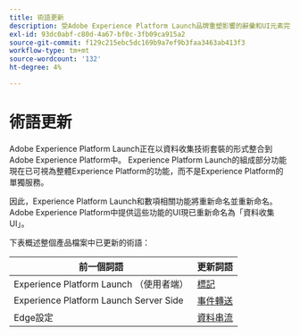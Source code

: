 ```yaml
---
title: 術語更新
description: 受Adobe Experience Platform Launch品牌重塑影響的辭彙和UI元素完整清單。
exl-id: 93dc0abf-c80d-4a67-bf0c-3fb09ca915a2
source-git-commit: f129c215ebc5dc169b9a7ef9b3faa3463ab413f3
workflow-type: tm+mt
source-wordcount: '132'
ht-degree: 4%

---
```


# 術語更新

Adobe Experience Platform Launch正在以資料收集技術套裝的形式整合到Adobe Experience Platform中。 Experience Platform Launch的組成部分功能現在已可視為整體Experience Platform的功能，而不是Experience Platform的單獨服務。

因此，Experience Platform Launch和數項相關功能將重新命名並重新命名。 Adobe Experience Platform中提供這些功能的UI現已重新命名為「資料收集UI」。

下表概述整個產品檔案中已更新的術語：

| 前一個詞語 | 更新詞語 |
|---|---|
| Experience Platform Launch （使用者端） | [標記](./home.md) |
| Experience Platform Launch Server Side | [事件轉送](./ui/event-forwarding/overview.md) |
| Edge設定 | [資料串流](/help/datastreams/overview.md) |
